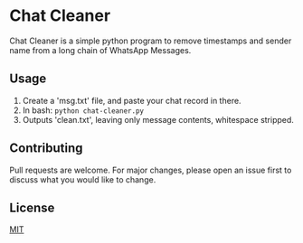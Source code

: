 # Chat Cleaner

Chat Cleaner is a simple python program to remove timestamps and sender name from a long chain of WhatsApp Messages.

## Usage

1. Create a 'msg.txt' file, and paste your chat record in there.
2. In bash: `python chat-cleaner.py`
3. Outputs 'clean.txt', leaving only message contents, whitespace stripped. 

## Contributing
Pull requests are welcome. For major changes, please open an issue first to discuss what you would like to change.

## License
[MIT](https://choosealicense.com/licenses/mit/)
